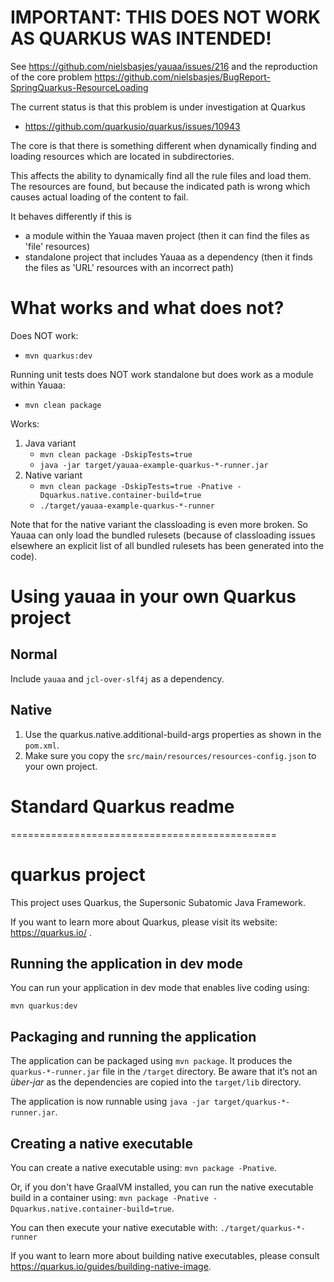 # IMPORTANT: THIS DOES NOT WORK AS QUARKUS WAS INTENDED!

See https://github.com/nielsbasjes/yauaa/issues/216 and the reproduction of
the core problem https://github.com/nielsbasjes/BugReport-SpringQuarkus-ResourceLoading

The current status is that this problem is under investigation at Quarkus
- https://github.com/quarkusio/quarkus/issues/10943

The core is that there is something different when dynamically finding and loading resources which are located in subdirectories.

This affects the ability to dynamically find all the rule files and load them.
The resources are found, but because the indicated path is wrong which causes actual loading of the content to fail.

It behaves differently if this is
- a module within the Yauaa maven project (then it can find the files as 'file' resources)
- standalone project that includes Yauaa as a dependency (then it finds the files as 'URL' resources with an incorrect path)

# What works and what does not?
Does NOT work:
- `mvn quarkus:dev`

Running unit tests does NOT work standalone but does work as a module within Yauaa:
- `mvn clean package`

Works:
1. Java variant
    - `mvn clean package -DskipTests=true`
    - `java -jar target/yauaa-example-quarkus-*-runner.jar`
1. Native variant
    - `mvn clean package -DskipTests=true -Pnative -Dquarkus.native.container-build=true`
    - `./target/yauaa-example-quarkus-*-runner`

Note that for the native variant the classloading is even more broken.
So Yauaa can only load the bundled rulesets (because of classloading issues elsewhere an explicit list of all bundled rulesets has been generated into the code).

# Using yauaa in your own Quarkus project
## Normal
Include `yauaa` and `jcl-over-slf4j` as a dependency.

## Native
1. Use the quarkus.native.additional-build-args properties as shown in the `pom.xml`.
1. Make sure you copy the `src/main/resources/resources-config.json` to your own project.


Standard Quarkus readme
========================


 ==============================================

# quarkus project

This project uses Quarkus, the Supersonic Subatomic Java Framework.

If you want to learn more about Quarkus, please visit its website: https://quarkus.io/ .

## Running the application in dev mode

You can run your application in dev mode that enables live coding using:
```
mvn quarkus:dev
```

## Packaging and running the application

The application can be packaged using `mvn package`.
It produces the `quarkus-*-runner.jar` file in the `/target` directory.
Be aware that it’s not an _über-jar_ as the dependencies are copied into the `target/lib` directory.

The application is now runnable using `java -jar target/quarkus-*-runner.jar`.

## Creating a native executable

You can create a native executable using: `mvn package -Pnative`.

Or, if you don't have GraalVM installed, you can run the native executable build in a container using: `mvn package -Pnative -Dquarkus.native.container-build=true`.

You can then execute your native executable with: `./target/quarkus-*-runner`

If you want to learn more about building native executables, please consult https://quarkus.io/guides/building-native-image.

<!--
  ~ Yet Another UserAgent Analyzer
  ~ Copyright (C) 2013-2020 Niels Basjes
  ~
  ~ Licensed under the Apache License, Version 2.0 (the "License");
  ~ you may not use this file except in compliance with the License.
  ~ You may obtain a copy of the License at
  ~
  ~ https://www.apache.org/licenses/LICENSE-2.0
  ~
  ~ Unless required by applicable law or agreed to in writing, software
  ~ distributed under the License is distributed on an "AS IS" BASIS,
  ~ WITHOUT WARRANTIES OR CONDITIONS OF ANY KIND, either express or implied.
  ~ See the License for the specific language governing permissions and
  ~ limitations under the License.
  -->
